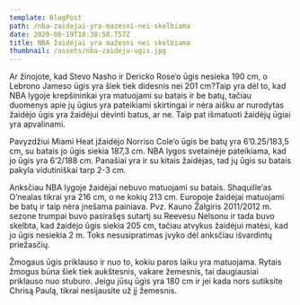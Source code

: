 ```yaml
---
template: BlogPost
path: /nba-zaidejai-yra-mazesni-nei-skelbiama
date: 2020-06-19T18:38:58.757Z
title: NBA žaidėjai yra mažesni nei skelbiama
thumbnail: /assets/nba-zaideju-ugis.jpg
---
```

Ar žinojote, kad Stevo Nasho ir Dericko Rose‘o ūgis nesieka 190 cm, o Lebrono Jameso ūgis yra šiek tiek didesnis nei 201 cm?Taip yra dėl to, kad NBA lygoje krepšininkai yra matuojami su batais ir be batų, tačiau duomenys apie jų ūgius yra pateikiami skirtingai ir nėra aišku ar nurodytas žaidėjo ūgis yra žaidėjui dėvinti batus, ar ne. Taip pat išmatuoti žaidėjų ūgiai yra apvalinami.

Pavyzdžiui Miami Heat įžaidėjo Norriso Cole‘o ūgis be batų yra 6’0.25/183,5 cm, su batais jo ūgis siekia 187,3 cm. NBA lygos svetainėje pateikiama, kad jo ūgis yra 6‘2/188 cm. Panašiai yra ir su kitais žaidėjas, tad jų ūgis su batais pakyla vidutiniškai tarp 2-3 cm.

Anksčiau NBA lygoje žaidėjai nebuvo matuojami su batais. Shaquille‘as O’nealas tikrai yra 216 cm, o ne kokių 213 cm. Europoje žaidėjai matuojami be batų ir taip nėra įnešama painiava. Pvz. Kauno Žalgiris 2011/2012 m. sezone trumpai buvo pasirašęs sutartį su Reevesu Nelsonu ir tada buvo skelbta, kad žaidėjo ūgis siekia 205 cm, tačiau atvykus žaidėjui matėsi, kad jo ūgis nesiekia 2 m. Toks nesusipratimas įvyko dėl anksčiau išvardintų priežasčių.

Žmogaus ūgis priklauso ir nuo to, kokiu paros laiku yra matuojama. Rytais žmogus būna šiek tiek aukštesnis, vakare žemesnis, tai daugiausiai priklauso nuo stuburo. Jeigu jūsų ūgis yra 180 cm ir jei kada nors sutiksite Chrisą Paulą, tikrai nesijausite už jį žemesnis.
